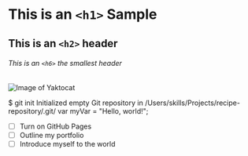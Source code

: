 # This is an `<h1>` Sample 

## This is an `<h2>` header

###### This is an `<h6>` the smallest header 
![Image of Yaktocat](https://octodex.github.com/images/yaktocat.png)

$ git init
Initialized empty Git repository in /Users/skills/Projects/recipe-repository/.git/
var myVar = "Hello, world!";
- [ ] Turn on GitHub Pages
- [ ] Outline my portfolio
- [ ] Introduce myself to the world
